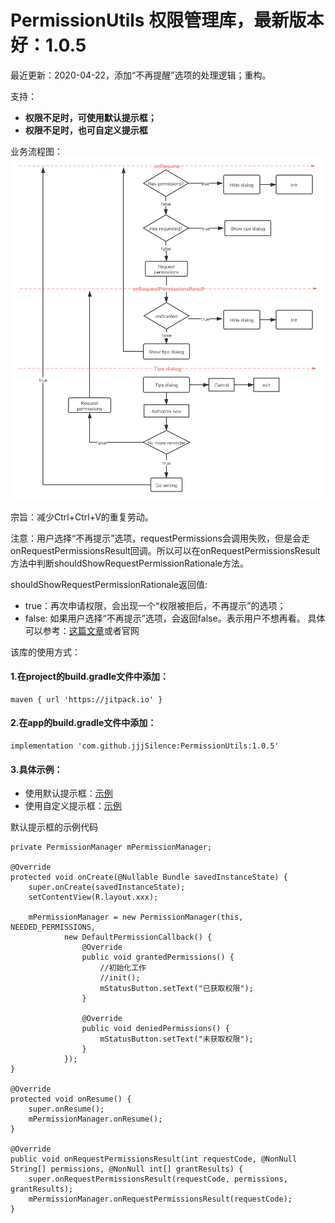 # PermissionUtils 权限管理库，最新版本好：1.0.5

最近更新：2020-04-22，添加“不再提醒”选项的处理逻辑；重构。

支持：
 - **权限不足时，可使用默认提示框；**
 - **权限不足时，也可自定义提示框**
 
业务流程图：
![流程图](https://github.com/jjjSilence/PermissionUtils/blob/master/%E6%9D%83%E9%99%90%E8%AF%B7%E6%B1%82%E6%B5%81%E7%A8%8B%E5%9B%BE.png)


宗旨：减少Ctrl+Ctrl+V的重复劳动。

注意：用户选择“不再提示”选项，requestPermissions会调用失败，但是会走onRequestPermissionsResult回调。所以可以在onRequestPermissionsResult方法中判断shouldShowRequestPermissionRationale方法。

shouldShowRequestPermissionRationale返回值:

 - true：再次申请权限，会出现一个“权限被拒后，不再提示”的选项；
 - false: 如果用户选择“不再提示”选项，会返回false。表示用户不想再看。
 具体可以参考：[这篇文章](https://www.jianshu.com/p/d8df0dac6eb6)或者官网
 
 
该库的使用方式：
#### 1.在project的build.gradle文件中添加：
```
maven { url 'https://jitpack.io' }
```


#### 2.在app的build.gradle文件中添加：
```
implementation 'com.github.jjjSilence:PermissionUtils:1.0.5'
```


#### 3.具体示例：
 - 使用默认提示框：[示例](https://github.com/jjjSilence/PermissionUtils/blob/master/app/src/main/java/com/jjj/permission/utils/DefaultDialogActivity.java)
 - 使用自定义提示框：[示例](https://github.com/jjjSilence/PermissionUtils/blob/master/app/src/main/java/com/jjj/permission/utils/CustomDialogActivity.java)
  
 
默认提示框的示例代码
    
    private PermissionManager mPermissionManager;

    @Override
    protected void onCreate(@Nullable Bundle savedInstanceState) {
        super.onCreate(savedInstanceState);
        setContentView(R.layout.xxx);

        mPermissionManager = new PermissionManager(this, NEEDED_PERMISSIONS,
                new DefaultPermissionCallback() {
                    @Override
                    public void grantedPermissions() {
                        //初始化工作
                        //init();
                        mStatusButton.setText("已获取权限");
                    }

                    @Override
                    public void deniedPermissions() {
                        mStatusButton.setText("未获取权限");
                    }
                });
    }

    @Override
    protected void onResume() {
        super.onResume();
        mPermissionManager.onResume();
    }

    @Override
    public void onRequestPermissionsResult(int requestCode, @NonNull String[] permissions, @NonNull int[] grantResults) {
        super.onRequestPermissionsResult(requestCode, permissions, grantResults);
        mPermissionManager.onRequestPermissionsResult(requestCode);
    }
    
